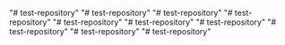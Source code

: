 "# test-repository" 
"# test-repository" 
"# test-repository" 
"# test-repository" 
"# test-repository" 
"# test-repository" 
"# test-repository" 
"# test-repository" 
"# test-repository" 
"# test-repository" 
